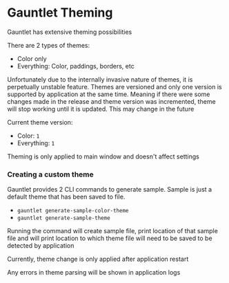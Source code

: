 # Gauntlet Theming

Gauntlet has extensive theming possibilities

There are 2 types of themes:
- Color only
- Everything: Color, paddings, borders, etc

Unfortunately due to the internally invasive nature of themes, it is perpetually unstable feature.
Themes are versioned and only one version is supported by application at the same time.
Meaning if there were some changes made in the release and theme version was incremented,
theme will stop working until it is updated. 
This may change in the future

Current theme version:
- Color: `1` 
- Everything: `1`

Theming is only applied to main window and doesn't affect settings

### Creating a custom theme

Gauntlet provides 2 CLI commands to generate sample. Sample is just a default theme that has been saved to file.
- `gauntlet generate-sample-color-theme`
- `gauntlet generate-sample-theme`

Running the command will create sample file, print location of that sample file
and will print location to which theme file will need to be saved to be detected by application

Currently, theme change is only applied after application restart

Any errors in theme parsing will be shown in application logs 